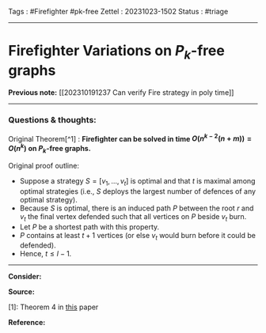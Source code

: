 Tags : #Firefighter #pk-free 
Zettel :  20231023-1502
Status : #triage 

-----

# Firefighter Variations on $P_k$-free graphs

**Previous note:** [[202310191237  Can verify Fire strategy in poly time]]

-----

### Questions & thoughts:

Original Theorem[^1] : **Firefighter can be solved in time $O(n^{k-2}(n+m))=O(n^k)$ on $P_k$-free graphs.**

Original proof outline:
 - Suppose a strategy $S=[v_1, \dots, v_t]$ is optimal and that $t$ is maximal among optimal strategies (i.e., $S$ deploys the largest number of defences of any optimal strategy).
 - Because $S$ is optimal, there is an induced path $P$ between the root $r$ and $v_t$ the final vertex defended such that all vertices on $P$ beside $v_t$ burn. 
 - Let $P$ be a shortest path with this property.
 - $P$ contains at least $t+1$ vertices (or else $v_t$ would burn before it could be defended).
 - Hence, $t\leq l-1$.




-----
 
**Consider:**


**Source:** 

[1]: Theorem 4 in [this](https://doi.org/10.1016/j.tcs.2015.11.024) paper


**Reference:** 
